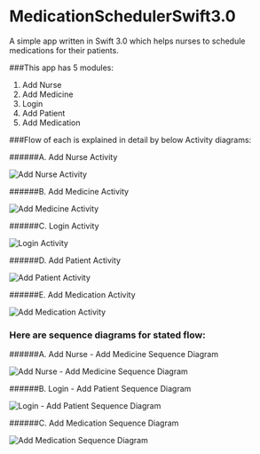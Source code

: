 # MedicationSchedulerSwift3.0
A simple app written in Swift 3.0 which helps nurses to schedule medications for their patients.

###This app has 5 modules:

1. Add Nurse
2. Add Medicine
3. Login
4. Add Patient
5. Add Medication

###Flow of each is explained in detail by below Activity diagrams:

######A. Add Nurse Activity

![Add Nurse Activity](https://cloud.githubusercontent.com/assets/959126/18226081/0fde16c2-7220-11e6-867d-84657d0adbfb.png)

######B. Add Medicine Activity

![Add Medicine Activity](https://cloud.githubusercontent.com/assets/959126/18226078/0c3127c6-7220-11e6-8268-ba9b5ef14351.png)

######C. Login Activity

![Login Activity](https://cloud.githubusercontent.com/assets/959126/18226075/049c472a-7220-11e6-8f87-a101cf1e2e5c.png)

######D. Add Patient Activity

![Add Patient Activity](https://cloud.githubusercontent.com/assets/959126/18226082/13490c2c-7220-11e6-9406-ac9c2b2493e9.png)

######E. Add Medication Activity

![Add Medication Activity](https://cloud.githubusercontent.com/assets/959126/18226076/09078eaa-7220-11e6-9746-3c8a5f8fa744.png)

### Here are  sequence diagrams for stated flow:

######A. Add Nurse - Add Medicine Sequence Diagram

![Add Nurse - Add Medicine Sequence Diagram](https://cloud.githubusercontent.com/assets/959126/18226197/359572b4-7222-11e6-810e-dd7533a15980.png)

######B. Login - Add Patient Sequence Diagram

![Login - Add Patient Sequence Diagram](https://cloud.githubusercontent.com/assets/959126/18226195/31ad356a-7222-11e6-960a-943aca7b5cb4.png)

######C. Add Medication Sequence Diagram

![Add Medication Sequence Diagram](https://cloud.githubusercontent.com/assets/959126/18226196/33570972-7222-11e6-9978-6749d91d367c.png)
